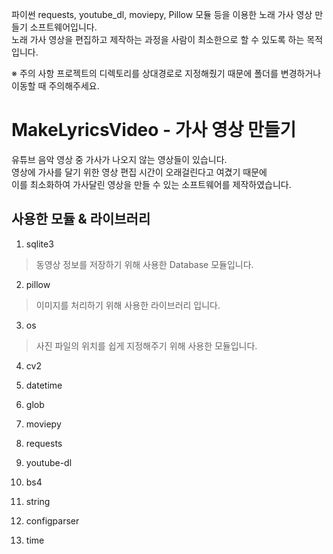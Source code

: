 파이썬 requests, youtube_dl, moviepy, Pillow 모듈 등을 이용한 노래 가사 영상 만들기 소프트웨어입니다.   
노래 가사 영상을 편집하고 제작하는 과정을 사람이 최소한으로 할 수 있도록 하는 목적입니다.   

※ 주의 사항
프로젝트의 디렉토리를 상대경로로 지정해줬기 때문에 폴더를 변경하거나
이동할 때 주의해주세요.   
 
# MakeLyricsVideo - 가사 영상 만들기
유튜브 음악 영상 중 가사가 나오지 않는 영상들이 있습니다.   
영상에 가사를 달기 위한 영상 편집 시간이 오래걸린다고 여겼기 때문에   
이를 최소화하여 가사달린 영상을 만들 수 있는 소프트웨어를 제작하였습니다.   

## 사용한 모듈 & 라이브러리
1. sqlite3
> 동영상 정보를 저장하기 위해 사용한 Database 모듈입니다.
2. pillow
> 이미지를 처리하기 위해 사용한 라이브러리 입니다.
3. os
> 사진 파일의 위치를 쉽게 지정해주기 위해 사용한 모듈입니다.
4. cv2
>
5. datetime
>
6. glob
>
7. moviepy
>
8. requests
>
9. youtube-dl
>
10. bs4
>
11. string
>
12. configparser
>
13. time
>